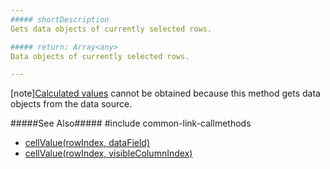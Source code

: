 ```yaml
---
##### shortDescription
Gets data objects of currently selected rows.

##### return: Array<any>
Data objects of currently selected rows.

---
```

[note][Calculated values](/api-reference/10%20UI%20Widgets/dxTreeList/1%20Configuration/columns/calculateCellValue.md '/Documentation/ApiReference/UI_Widgets/dxTreeList/Configuration/columns/#calculateCellValue') cannot be obtained because this method gets data objects from the data source.

#####See Also#####
#include common-link-callmethods
- [cellValue(rowIndex, dataField)](/api-reference/10%20UI%20Widgets/GridBase/3%20Methods/cellValue(rowIndex_dataField).md '/Documentation/ApiReference/UI_Widgets/dxTreeList/Methods/#cellValuerowIndex_dataField')
- [cellValue(rowIndex, visibleColumnIndex)](/api-reference/10%20UI%20Widgets/GridBase/3%20Methods/cellValue(rowIndex_visibleColumnIndex).md '/Documentation/ApiReference/UI_Widgets/dxTreeList/Methods/#cellValuerowIndex_visibleColumnIndex')